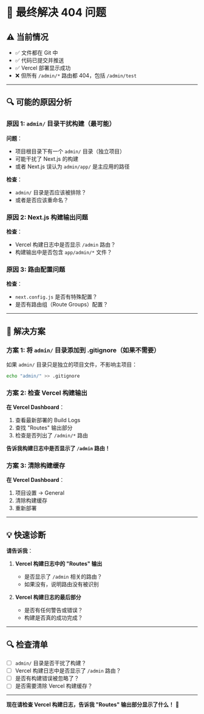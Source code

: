 # 🔧 最终解决 404 问题

## ⚠️ 当前情况

- ✅ 文件都在 Git 中
- ✅ 代码已提交并推送
- ✅ Vercel 部署显示成功
- ❌ 但所有 `/admin/*` 路由都 404，包括 `/admin/test`

---

## 🔍 可能的原因分析

### 原因 1: `admin/` 目录干扰构建（最可能）

**问题**：
- 项目根目录下有一个 `admin/` 目录（独立项目）
- 可能干扰了 Next.js 的构建
- 或者 Next.js 误认为 `admin/app/` 是主应用的路径

**检查**：
- `admin/` 目录是否应该被排除？
- 或者是否应该重命名？

### 原因 2: Next.js 构建输出问题

**检查**：
- Vercel 构建日志中是否显示 `/admin` 路由？
- 构建输出中是否包含 `app/admin/*` 文件？

### 原因 3: 路由配置问题

**检查**：
- `next.config.js` 是否有特殊配置？
- 是否有路由组（Route Groups）配置？

---

## 🚀 解决方案

### 方案 1: 将 `admin/` 目录添加到 .gitignore（如果不需要）

如果 `admin/` 目录只是独立的项目文件，不影响主项目：

```bash
echo "admin/" >> .gitignore
```

### 方案 2: 检查 Vercel 构建输出

**在 Vercel Dashboard**：
1. 查看最新部署的 Build Logs
2. 查找 "Routes" 输出部分
3. 检查是否列出了 `/admin/*` 路由

**告诉我构建日志中是否显示了 `/admin` 路由！**

### 方案 3: 清除构建缓存

**在 Vercel Dashboard**：
1. 项目设置 → General
2. 清除构建缓存
3. 重新部署

---

## 💡 快速诊断

**请告诉我**：

1. **Vercel 构建日志中的 "Routes" 输出**
   - 是否显示了 `/admin` 相关的路由？
   - 如果没有，说明路由没有被识别

2. **Vercel 构建日志的最后部分**
   - 是否有任何警告或错误？
   - 构建是否真的成功完成？

---

## 🔍 检查清单

- [ ] `admin/` 目录是否干扰了构建？
- [ ] Vercel 构建日志中是否显示了 `/admin` 路由？
- [ ] 是否有构建错误被忽略了？
- [ ] 是否需要清除 Vercel 构建缓存？

---

**现在请检查 Vercel 构建日志，告诉我 "Routes" 输出部分显示了什么！** 🚀

